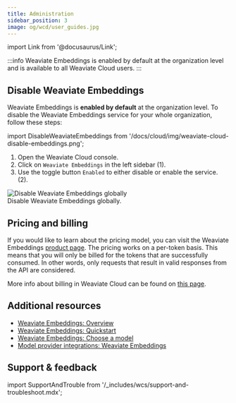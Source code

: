 ```yaml
---
title: Administration
sidebar_position: 3
image: og/wcd/user_guides.jpg
---
```


import Link from '@docusaurus/Link';


:::info
Weaviate Embeddings is enabled by default at the organization level and is available to all Weaviate Cloud users. 
:::

## Disable Weaviate Embeddings

Weaviate Embeddings is **enabled by default** at the organization level. To disable the Weaviate Embeddings service for your whole organization, follow these steps:

import DisableWeaviateEmbeddings from '/docs/cloud/img/weaviate-cloud-disable-embeddings.png';

<div class="row">
  <div class="col col--4">
    <ol>
      <li>
        Open the <Link to="https://console.weaviate.cloud/">Weaviate Cloud console</Link>.
      </li>
      <li>
       Click on <code>Weaviate Embeddings</code> in the left sidebar (<span class="callout">1</span>). 
      </li>
      <li>
       Use the toggle button <code>Enabled</code> to either disable or enable the service. (<span class="callout">2</span>). 
      </li>
    </ol>
  </div>
  <div class="col col--8">
    <div class="card">
      <div class="card__image">
        <img src={DisableWeaviateEmbeddings} alt="Disable Weaviate Embeddings globally" />
      </div>
      <div class="card__body">Disable Weaviate Embeddings globally.</div>
    </div>
  </div>
</div>

<!-- TODO[g-despot] Update screenshot if necessary -->

## Pricing and billing

<!-- TODO[g-despot] Update link -->
If you would like to learn about the pricing model, you can visit the Weaviate Embeddings [product page](https://weaviate.io/product/embeddings). 
The pricing works on a per-token basis. This means that you will only be billed for the tokens that are successfully consumed. 
In other words, only requests that result in valid responses from the API are considered.

More info about billing in Weaviate Cloud can be found on [this page](/cloud/platform/billing).

## Additional resources

- [Weaviate Embeddings: Overview](/cloud/embeddings)
- [Weaviate Embeddings: Quickstart](/cloud/embeddings/quickstart)
- [Weaviate Embeddings: Choose a model](/cloud/embeddings/models)
- [Model provider integrations: Weaviate Embeddings](/weaviate/model-providers/weaviate/embeddings.md)

## Support & feedback

import SupportAndTrouble from '/_includes/wcs/support-and-troubleshoot.mdx';

<SupportAndTrouble />
